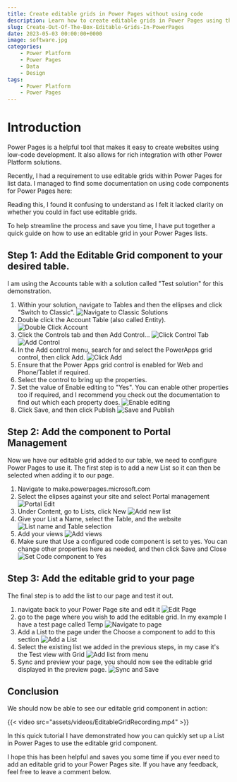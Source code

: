 ```yaml
---
title: Create editable grids in Power Pages without using code
description: Learn how to create editable grids in Power Pages using the out-of-the-box Editable Grid control and add it to your List.
slug: Create-Out-Of-The-Box-Editable-Grids-In-PowerPages
date: 2023-05-03 00:00:00+0000
image: software.jpg
categories:
    - Power Platform
    - Power Pages
    - Data
    - Design
tags:
    - Power Platform
    - Power Pages
---
```


# Introduction 

Power Pages is a helpful tool that makes it easy to create websites using low-code development. It also allows for rich integration with other Power Platform solutions.

Recently, I had a requirement to use editable grids within Power Pages for list data. I managed to find some documentation on using code components for Power Pages here:

Reading this, I found it confusing to understand as I felt it lacked clarity on whether you could in fact use editable grids.

To help streamline the process and save you time, I have put together a quick guide on how to use an editable grid in your Power Pages lists.

## Step 1: Add the Editable Grid component to your desired table.

I am using the Accounts table with a solution called "Test solution" for this demonstration.

1. Within your solution, navigate to Tables and then the ellipses and click "Switch to Classic".
![Navigate to Classic Solutions](/post/Create-Out-Of-The-Box-Editable-Grids-In-PowerPages/NavigateToClassic.png)
2. Double click the Account Table (also called Entity).
![Double Click Account](/post/Create-Out-Of-The-Box-Editable-Grids-In-PowerPages/DoubleClickAccount.png)
3. Click the Controls tab and then Add Control...
![Click Control Tab](/post/Create-Out-Of-The-Box-Editable-Grids-In-PowerPages/ClickControl.png)
![Add Control](/post/Create-Out-Of-The-Box-Editable-Grids-In-PowerPages/AddControl.png)
4. In the Add control menu, search for and select the PowerApps grid control, then click Add.
![Click Add](/post/Create-Out-Of-The-Box-Editable-Grids-In-PowerPages/ClickAdd.png)
5. Ensure that the Power Apps grid control is enabled for Web and Phone/Tablet if required.
6. Select the control to bring up the properties.
7. Set the value of Enable editing to "Yes". You can enable other properties too if required, and I recommend you check out the documentation to find out which each property does.
![Enable editing](/post/Create-Out-Of-The-Box-Editable-Grids-In-PowerPages/EnableEditing.png)
8. Click Save, and then click Publish
![Save and Publish](/post/Create-Out-Of-The-Box-Editable-Grids-In-PowerPages/SavePublish.png)

## Step 2: Add the component to Portal Management

Now we have our editable grid added to our table, we need to configure Power Pages to use it. The first step is to add a new List so it can then be selected when adding it to our page.

1. Navigate to make.powerpages.microsoft.com
2. Select the elipses against your site and select Portal management
![Portal Edit](/post/Create-Out-Of-The-Box-Editable-Grids-In-PowerPages/PortalManagement2-min.png)
3. Under Content, go to Lists, click New
![Add new list](/post/Create-Out-Of-The-Box-Editable-Grids-In-PowerPages/NewList.png)
4. Give your List a Name, select the Table, and the website
![List name and Table selection](/post/Create-Out-Of-The-Box-Editable-Grids-In-PowerPages/NameTableWebsite.png)
5. Add your views
![Add  views](/post/Create-Out-Of-The-Box-Editable-Grids-In-PowerPages/AddViews.png)
6. Make sure that Use a configured code component is set to yes. You can change other properties here as needed, and then click Save and Close
![Set Code component to Yes](/post/Create-Out-Of-The-Box-Editable-Grids-In-PowerPages/CodeComponentYes.png)

## Step 3: Add the editable grid to your page

The final step is to add the list to our page and test it out.

1. navigate back to your Power Page site and edit it
![Edit Page](/post/Create-Out-Of-The-Box-Editable-Grids-In-PowerPages/EditPage.png)
2. go to the page where you wish to add the editable grid. In my example I have a test page called Temp
![Navigate to page](/post/Create-Out-Of-The-Box-Editable-Grids-In-PowerPages/GoToTemp.png)
3. Add a List to the page under the Choose a component to add to this section
![Add a List](/post/Create-Out-Of-The-Box-Editable-Grids-In-PowerPages/AddList.png)
4. Select the existing list we added in the previous steps, in my case it's the Test view with Grid
![Add list from menu](/post/Create-Out-Of-The-Box-Editable-Grids-In-PowerPages/AddtestViewWithGrid.png)
5. Sync and preview your page, you should now see the editable grid displayed in the preview page.
![Sync and Save](/post/Create-Out-Of-The-Box-Editable-Grids-In-PowerPages/SyncPreview.png)

## Conclusion

We should now be able to see our editable grid component in action:

{{< video src="assets/videos/EditableGridRecording.mp4" >}}

In this quick tutorial I have demonstrated how you can quickly set up a List in Power Pages to use the editable grid component.

I hope this has been helpful and saves you some time if you ever need to add an editable grid to your Power Pages site. If you have any feedback, feel free to leave a comment below.

